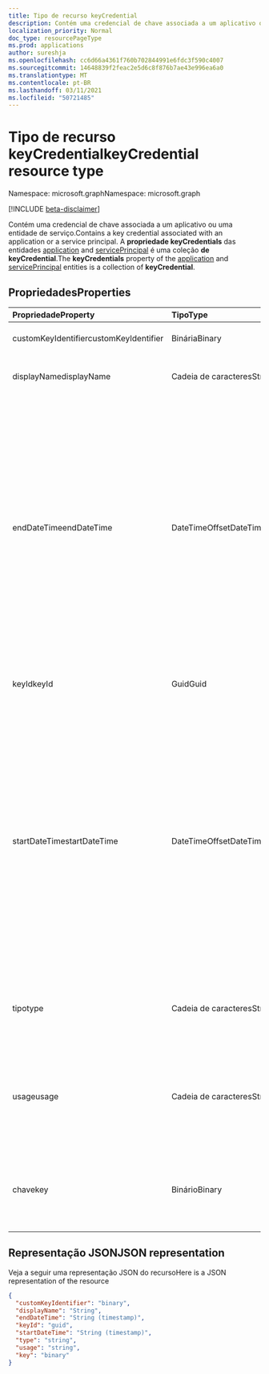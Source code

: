 ```yaml
---
title: Tipo de recurso keyCredential
description: Contém uma credencial de chave associada a um aplicativo ou uma entidade de serviço. A **propriedade keyCredentials** das entidades application and servicePrincipal é uma coleção de **keyCredential**.
localization_priority: Normal
doc_type: resourcePageType
ms.prod: applications
author: sureshja
ms.openlocfilehash: cc6d66a4361f760b702844991e6fdc3f590c4007
ms.sourcegitcommit: 14648839f2feac2e5d6c8f876b7ae43e996ea6a0
ms.translationtype: MT
ms.contentlocale: pt-BR
ms.lasthandoff: 03/11/2021
ms.locfileid: "50721485"
---
```

# <a name="keycredential-resource-type"></a><span data-ttu-id="ff274-104">Tipo de recurso keyCredential</span><span class="sxs-lookup"><span data-stu-id="ff274-104">keyCredential resource type</span></span>

<span data-ttu-id="ff274-105">Namespace: microsoft.graph</span><span class="sxs-lookup"><span data-stu-id="ff274-105">Namespace: microsoft.graph</span></span>

[!INCLUDE [beta-disclaimer](../../includes/beta-disclaimer.md)]

<span data-ttu-id="ff274-106">Contém uma credencial de chave associada a um aplicativo ou uma entidade de serviço.</span><span class="sxs-lookup"><span data-stu-id="ff274-106">Contains a key credential associated with an application or a service principal.</span></span> <span data-ttu-id="ff274-107">A **propriedade keyCredentials** das entidades [application](application.md) and [servicePrincipal](serviceprincipal.md) é uma coleção **de keyCredential**.</span><span class="sxs-lookup"><span data-stu-id="ff274-107">The **keyCredentials** property of the [application](application.md) and [servicePrincipal](serviceprincipal.md) entities is a collection of **keyCredential**.</span></span>

## <a name="properties"></a><span data-ttu-id="ff274-108">Propriedades</span><span class="sxs-lookup"><span data-stu-id="ff274-108">Properties</span></span>
| <span data-ttu-id="ff274-109">Propriedade</span><span class="sxs-lookup"><span data-stu-id="ff274-109">Property</span></span>     | <span data-ttu-id="ff274-110">Tipo</span><span class="sxs-lookup"><span data-stu-id="ff274-110">Type</span></span>   |<span data-ttu-id="ff274-111">Descrição</span><span class="sxs-lookup"><span data-stu-id="ff274-111">Description</span></span>|
|:---------------|:--------|:----------|
|<span data-ttu-id="ff274-112">customKeyIdentifier</span><span class="sxs-lookup"><span data-stu-id="ff274-112">customKeyIdentifier</span></span>|<span data-ttu-id="ff274-113">Binária</span><span class="sxs-lookup"><span data-stu-id="ff274-113">Binary</span></span>| <span data-ttu-id="ff274-114">Identificador de chave personalizada</span><span class="sxs-lookup"><span data-stu-id="ff274-114">Custom key identifier</span></span> |
| <span data-ttu-id="ff274-115">displayName</span><span class="sxs-lookup"><span data-stu-id="ff274-115">displayName</span></span> | <span data-ttu-id="ff274-116">Cadeia de caracteres</span><span class="sxs-lookup"><span data-stu-id="ff274-116">String</span></span> | <span data-ttu-id="ff274-117">Nome amigável para a chave.</span><span class="sxs-lookup"><span data-stu-id="ff274-117">Friendly name for the key.</span></span> <span data-ttu-id="ff274-118">Opcional.</span><span class="sxs-lookup"><span data-stu-id="ff274-118">Optional.</span></span> |
|<span data-ttu-id="ff274-119">endDateTime</span><span class="sxs-lookup"><span data-stu-id="ff274-119">endDateTime</span></span>|<span data-ttu-id="ff274-120">DateTimeOffset</span><span class="sxs-lookup"><span data-stu-id="ff274-120">DateTimeOffset</span></span>|<span data-ttu-id="ff274-121">A data e a hora em que a credencial expira. O tipo Timestamp representa informações de data e hora usando o formato ISO 8601 e está sempre em horário UTC.</span><span class="sxs-lookup"><span data-stu-id="ff274-121">The date and time at which the credential expires.The Timestamp type represents date and time information using ISO 8601 format and is always in UTC time.</span></span> <span data-ttu-id="ff274-122">Por exemplo, meia-noite UTC em 1 de janeiro de 2014 é `2014-01-01T00:00:00Z`</span><span class="sxs-lookup"><span data-stu-id="ff274-122">For example, midnight UTC on Jan 1, 2014 is `2014-01-01T00:00:00Z`</span></span>|
|<span data-ttu-id="ff274-123">keyId</span><span class="sxs-lookup"><span data-stu-id="ff274-123">keyId</span></span>|<span data-ttu-id="ff274-124">Guid</span><span class="sxs-lookup"><span data-stu-id="ff274-124">Guid</span></span>|<span data-ttu-id="ff274-125">O identificador exclusivo (GUID) da chave.</span><span class="sxs-lookup"><span data-stu-id="ff274-125">The unique identifier (GUID) for the key.</span></span>|
|<span data-ttu-id="ff274-126">startDateTime</span><span class="sxs-lookup"><span data-stu-id="ff274-126">startDateTime</span></span>|<span data-ttu-id="ff274-127">DateTimeOffset</span><span class="sxs-lookup"><span data-stu-id="ff274-127">DateTimeOffset</span></span>|<span data-ttu-id="ff274-128">A data e a hora em que a credencial se torna válida. O tipo Timestamp representa informações de data e hora usando o formato ISO 8601 e está sempre em horário UTC.</span><span class="sxs-lookup"><span data-stu-id="ff274-128">The date and time at which the credential becomes valid.The Timestamp type represents date and time information using ISO 8601 format and is always in UTC time.</span></span> <span data-ttu-id="ff274-129">Por exemplo, meia-noite UTC em 1 de janeiro de 2014 é `2014-01-01T00:00:00Z`</span><span class="sxs-lookup"><span data-stu-id="ff274-129">For example, midnight UTC on Jan 1, 2014 is `2014-01-01T00:00:00Z`</span></span>|
|<span data-ttu-id="ff274-130">tipo</span><span class="sxs-lookup"><span data-stu-id="ff274-130">type</span></span>|<span data-ttu-id="ff274-131">Cadeia de caracteres</span><span class="sxs-lookup"><span data-stu-id="ff274-131">String</span></span>|<span data-ttu-id="ff274-132">O tipo de credencial de chave; por exemplo, "Simétrico".</span><span class="sxs-lookup"><span data-stu-id="ff274-132">The type of key credential; for example, “Symmetric”.</span></span>|
|<span data-ttu-id="ff274-133">usage</span><span class="sxs-lookup"><span data-stu-id="ff274-133">usage</span></span>|<span data-ttu-id="ff274-134">Cadeia de caracteres</span><span class="sxs-lookup"><span data-stu-id="ff274-134">String</span></span>|<span data-ttu-id="ff274-135">Uma cadeia de caracteres que descreve a finalidade para a qual a chave pode ser usada; por exemplo, "Verify".</span><span class="sxs-lookup"><span data-stu-id="ff274-135">A string that describes the purpose for which the key can be used; for example, “Verify”.</span></span>|
|<span data-ttu-id="ff274-136">chave</span><span class="sxs-lookup"><span data-stu-id="ff274-136">key</span></span>|<span data-ttu-id="ff274-137">Binário</span><span class="sxs-lookup"><span data-stu-id="ff274-137">Binary</span></span>| <span data-ttu-id="ff274-138">Valor para a credencial de chave.</span><span class="sxs-lookup"><span data-stu-id="ff274-138">Value for the key credential.</span></span> <span data-ttu-id="ff274-139">Deve ser um valor codificado base 64.</span><span class="sxs-lookup"><span data-stu-id="ff274-139">Should be a base 64 encoded value.</span></span> |

## <a name="json-representation"></a><span data-ttu-id="ff274-140">Representação JSON</span><span class="sxs-lookup"><span data-stu-id="ff274-140">JSON representation</span></span>

<span data-ttu-id="ff274-141">Veja a seguir uma representação JSON do recurso</span><span class="sxs-lookup"><span data-stu-id="ff274-141">Here is a JSON representation of the resource</span></span>

<!-- {
  "blockType": "resource",
  "optionalProperties": [

  ],
  "@odata.type": "microsoft.graph.keyCredential"
}-->

```json
{
  "customKeyIdentifier": "binary",
  "displayName": "String",
  "endDateTime": "String (timestamp)",
  "keyId": "guid",
  "startDateTime": "String (timestamp)",
  "type": "string",
  "usage": "string",
  "key": "binary"
}

```

<!-- uuid: 8fcb5dbc-d5aa-4681-8e31-b001d5168d79
2015-10-25 14:57:30 UTC -->
<!--
{
  "type": "#page.annotation",
  "description": "keyCredential resource",
  "keywords": "",
  "section": "documentation",
  "tocPath": "",
  "suppressions": []
}
-->


